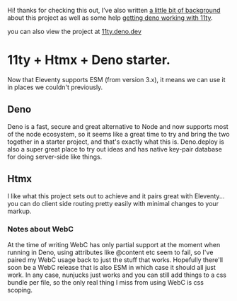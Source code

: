 Hi! thanks for checking this out, I&rsquo;ve also written [a little bit of background](https://cssandstuff.com/writing/pairing-eleventy-with-htmx-and-deno/) about this project as well as some help [getting deno working with 11ty](https://cssandstuff.com/writing/eleventy-with-a-basic-deno-static-server-setup/).

you can also view the project at [11ty.deno.dev](https://11ty.deno.dev/)

# 11ty + Htmx + Deno starter.

Now that Eleventy supports ESM (from version 3.x), it means we can use it in places we couldn't previously.

## Deno

Deno is a fast, secure and great alternative to Node and now supports most of the node ecosystem, so it seems like a great time to try and bring the two together in a starter project, and that's exactly what this is. Deno.deploy is also a super great place to try out ideas and has native key-pair database for doing server-side like things.

## Htmx

I like what this project sets out to achieve and it pairs great with Eleventy... you can do client side routing pretty easily with minimal changes to your markup.

### Notes about WebC

At the time of writing WebC has only partial support at the moment when running in Deno, using attributes like @content etc seem to fail, so I've paired my WebC usage back to just the stuff that works. Hopefully there'll soon be a WebC release that is also ESM in which case it should all just work. In any case, nunjucks just works and you can still add things to a css bundle per file, so the only real thing I miss from using WebC is css scoping.
